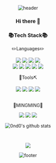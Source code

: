 <div align="center">
  
![header](https://capsule-render.vercel.app/api?type=wave&color=0:fad0c4,100:ffd1ff&height=200&section=header&text=MING's&nbsp;GITHUB!&fontSize=50&fontColor=9795f0&animation=fadeIn)
  
### Hi there 👋

<!-- 기술 스택 --><!-- https://simpleicons.org/ 참고 -->
### 📚Tech Stack📚
<p>✏️Languages✏️</p>  
<div>
<img src="https://img.shields.io/badge/java-007396?style=flat-square&logo=java&logoColor=white"><!--자바-->
<img src="https://img.shields.io/badge/python-3776AB?style=flat-square&logo=python&logoColor=white"><!--파이썬-->
<!-- <img src="https://img.shields.io/badge/Spring-6DB33F?style=flat-square&logo=Spring&logoColor=white">스프링 -->
<img src="https://img.shields.io/badge/oracle-F80000?style=flat-square&logo=oracle&logoColor=white"><!--오라클-->
<img src="https://img.shields.io/badge/mongoDB-47A248?style=flat-square&logo=MongoDB&logoColor=white"><!--몽고DB-->
</div>
<div>  
<img src="https://img.shields.io/badge/html-E34F26?style=flat-square&logo=html5&logoColor=white"><!--HTML-->
<img src="https://img.shields.io/badge/css-1572B6?style=flat-square&logo=css3&logoColor=white"><!--CSS-->
<img src="https://img.shields.io/badge/javascript-F7DF1E?style=flat-square&logo=javascript&logoColor=white"><!--Javascrip-->
<img src="https://img.shields.io/badge/jQuery-0769AD?style=flat-square&logo=jQuery&logoColor=white"><!--jQuery-->
<img src="https://img.shields.io/badge/bootstrap-7952B3?style=flat-square&logo=bootstrap&logoColor=white"><!--Bootstrap-->
</div>
  
<p>🔨Tools⛏</p>
<div>
<img src="https://img.shields.io/badge/Eclipse IDE-2C2255?style=flat-square&logo=Eclipse IDE&logoColor=white"><!--이클립스-->
<img src="https://img.shields.io/badge/Visual Studio Code-007ACC?style=flat-square&logo=Visual Studio Code&logoColor=white"><!--VS Code-->
<img src="https://img.shields.io/badge/github-181717?style=flat-square&logo=github&logoColor=white"><!--Github-->
<img src="https://img.shields.io/badge/apache tomcat-F8DC75?style=flat-square&logo=apachetomcat&logoColor=black"><!--아파치톰캣-->
</div>
  
<br>
  
<!-- SNS -->
<p>💙MINGMING💙</p>
<!-- 네이버 블로그 -->
<a href="https://blog.naver.com/ming9396" target="_blank"><img src="https://img.shields.io/badge/BLOG-03C75A?style=flat-square&logo=Naver&logoColor=white"/></a>
<!-- 노션 - 포트폴리오 -->
<a href="https://www.notion.so/ming2/85f73e6fbab6438c986660ea776ca5a2" target="_blank"><img src="https://img.shields.io/badge/PORTFOLIO-000000?style=flat-square&logo=Notion&logoColor=white"/></a>
<!-- 이메일 -->
<a href="mailto:ming9396@naver.com" target="_blank"><img src="https://img.shields.io/badge/EMAIL-30B980?style=flat-square&logo=Minutemailer&logoColor=white"/></a>
 
<br>

<!-- 프로필요약 API -->
![0nd0's github stats](https://github-readme-stats.vercel.app/api?username=seonghoo1217&show_icons=true)

<br>  
  
<!-- Hits -->
<a href="https://hits.seeyoufarm.com"><img src="https://hits.seeyoufarm.com/api/count/incr/badge.svg?url=https%3A%2F%2Fgithub.com%2F0nd0%2Fhit-counter&count_bg=%2379C83D&title_bg=%23555555&icon=&icon_color=%23E7E7E7&title=hits&edge_flat=false"/></a>   
  
![footer](https://capsule-render.vercel.app/api?type=wave&color=0:fad0c4,100:ffd1ff&height=200&section=footer&text=Thanks!!&fontSize=50&fontColor=9795f0&animation=fadeOut)
</div>

